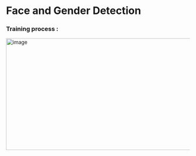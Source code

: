 # Face and Gender Detection

### Training process : 

<img width="1152" height="307" alt="image" src="https://github.com/user-attachments/assets/2c76d830-58c6-4d7c-82d0-79e919fab974" />



